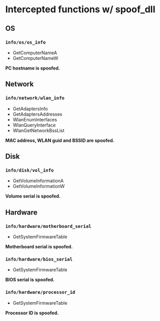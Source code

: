 # Intercepted functions w/ spoof_dll

## OS

### `info/os/os_info`
- GetComputerNameA
- GetComputerNameW

**PC hostname is spoofed.**

## Network

### `info/network/wlan_info`
- GetAdaptersInfo
- GetAdaptersAddresses
- WlanEnumInterfaces
- WlanQueryInterface
- WlanGetNetworkBssList

**MAC address, WLAN guid and BSSID are spoofed.**

## Disk

### `info/disk/vol_info`
- GetVolumeInformationA
- GetVolumeInformationW

**Volume serial is spoofed.**

## Hardware

### `info/hardware/motherboard_serial`
- GetSystemFirmwareTable

**Motherboard serial is spoofed.**

### `info/hardware/bios_serial`
- GetSystemFirmwareTable

**BIOS serial is spoofed.**

### `info/hardware/processor_id`
- GetSystemFirmwareTable

**Processor ID is spoofed.**